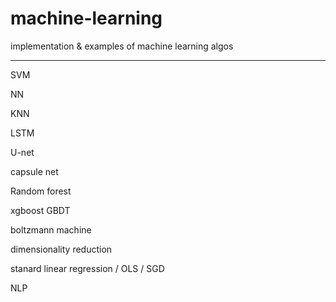 # machine-learning
implementation & examples of machine learning algos

----

SVM

NN

KNN

LSTM

U-net

capsule net

Random forest 

xgboost GBDT

boltzmann machine

dimensionality reduction

stanard linear regression / OLS / SGD

NLP

